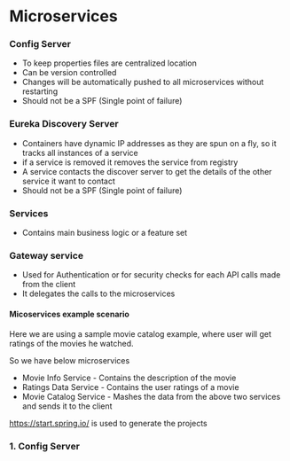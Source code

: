 # Microservices

### Config Server
- To keep properties files are centralized location
- Can be version controlled
- Changes will be automatically pushed to all microservices without restarting
- Should not be a SPF (Single point of failure)

### Eureka Discovery Server
- Containers have dynamic IP addresses as they are spun on a fly, so it tracks all instances of a service
- if a service is removed it removes the service from registry
- A service contacts the discover server to get the details of the other service it want to contact
- Should not be a SPF (Single point of failure)

### Services
- Contains main business logic or a feature set

### Gateway service
- Used for Authentication or for security checks for each API calls made from the client
- It delegates the calls to the microservices

#### Micoservices example scenario
Here we are using a sample movie catalog example, where user will get ratings of the movies he watched.

So we have below microservices
- Movie Info Service - Contains the description of the movie
- Ratings Data Service - Contains the user ratings of a movie
- Movie Catalog Service - Mashes the data from the above two services and sends it to the client


https://start.spring.io/ is used to generate the projects

### 1. Config Server





